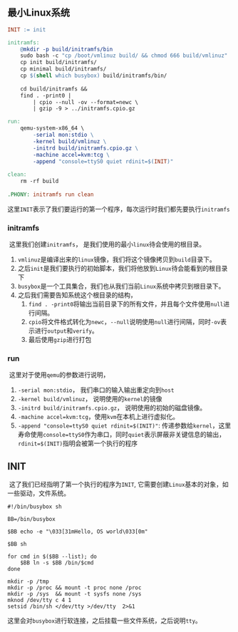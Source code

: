 ## 最小Linux系统

```makefile
INIT := init

initramfs:
	@mkdir -p build/initramfs/bin
	sudo bash -c "cp /boot/vmlinuz build/ && chmod 666 build/vmlinuz"
	cp init build/initramfs/
	cp minimal build/initramfs/
	cp $(shell which busybox) build/initramfs/bin/
	
	cd build/initramfs &&
	find . -print0 |
		| cpio --null -ov --format=newc \
		| gzip -9 > ../initramfs.cpio.gz 

run:
	qemu-system-x86_64 \
		-serial mon:stdio \
		-kernel build/vmlinuz \
		-initrd build/initramfs.cpio.gz \
		-machine accel=kvm:tcg \
		-append "console=ttyS0 quiet rdinit=$(INIT)"
		
clean:
	rm -rf build
	
.PHONY: initramfs run clean
```

​	这里`INIT`表示了我们要运行的第一个程序，每次运行时我们都先要执行`initramfs`

### initramfs

​	这里我们创建`initramfs`， 是我们使用的最小`linux`待会使用的根目录。

1. `vmlinuz`是编译出来的`linux`镜像，我们将这个镜像拷贝到`build`目录下。
2. 之后`init`是我们要执行的初始脚本，我们将他放到`Linux`待会能看到的根目录下
3. `busybox`是一个工具集合，我们也从我们当前`Linux`系统中拷贝到根目录下。
4. 之后我们需要告知系统这个根目录的结构，
   1. `find . -print0`将输出当前目录下的所有文件，并且每个文件使用`null`进行间隔。
   2. `cpio`将文件格式转化为`newc`，`--null`说明使用`null`进行间隔，同时`-ov`表示进行`output`和`verify`。
   3. 最后使用`gzip`进行打包

### run

​	这里对于使用`qemu`的参数进行说明，

1. `-serial mon:stdio`， 我们串口的输入输出重定向到`host`
2. `-kernel build/vmlinuz`， 说明使用的`kernel`的镜像
3. `-initrd build/initramfs.cpio.gz`， 说明使用的初始的磁盘镜像。
4. `-machine accel=kvm:tcg`，使用`kvm`在本机上进行虚拟化。
5. `-append "console=ttyS0 quiet rdinit=$(INIT)"`:  传递参数给`kernel`，这里寿命使用`console=ttyS0`作为串口，同时`quiet`表示屏蔽非关键信息的输出，`rdinit=$(INIT)`指明会被第一个执行的程序

## INIT

​	这了我们已经指明了第一个执行的程序为`INIT`, 它需要创建`Linux`基本的对象，如一些驱动，文件系统。

```shell
#!/bin/busybox sh

BB=/bin/busybox

$BB echo -e "\033[31mHello, OS world\033[0m"

$BB sh

for cmd in $($BB --list); do
	$BB ln -s $BB /bin/$cmd
done

mkdir -p /tmp
mkdir -p /proc && mount -t proc none /proc
mkdir -p /sys  && mount -t sysfs none /sys
mknod /dev/tty c 4 1
setsid /bin/sh </dev/tty >/dev/tty  2>&1 
```

​		这里会对`busybox`进行软连接，之后挂载一些文件系统，之后说明`tty`。